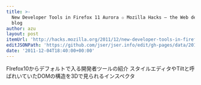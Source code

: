 ```yaml
---
title: >-
  New Developer Tools in Firefox 11 Aurora ✩ Mozilla Hacks – the Web developer
  blog
author: azu
layout: post
itemUrl: 'http://hacks.mozilla.org/2011/12/new-developer-tools-in-firefox-11-aurora/'
editJSONPath: 'https://github.com/jser/jser.info/edit/gh-pages/data/2011/12/index.json'
date: '2011-12-04T18:40:00+00:00'
---
```

FIrefox10からデフォルトで入る開発者ツールの紹介
スタイルエディタやTiltと呼ばれいていたDOMの構造を3Dで見られるインスペクタ
